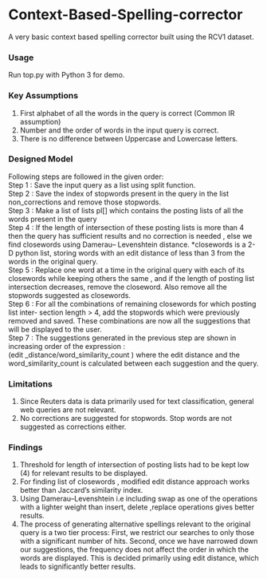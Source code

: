 # Context-Based-Spelling-corrector
A very basic context based spelling corrector built using the RCV1 dataset.
### Usage
Run top.py with Python 3 for demo.

### Key Assumptions
1) First alphabet of all the words in the query is correct (Common IR assumption)
2) Number and the order of words in the input query is correct.
3) There is no difference between Uppercase and Lowercase letters.

### Designed Model
Following steps are followed in the given order:  
Step 1 : Save the input query as a list using split function.  
Step 2 : Save the index of stopwords present in the query in the list non_corrections and
remove those stopwords.  
Step 3 : Make a list of lists pl[] which contains the posting lists of all the words present
in the query  
Step 4 : If the length of intersection of these posting lists is more than 4 then the query
has sufficient results and no correction is needed , else we find closewords using Damerau–
Levenshtein distance. *closewords is a 2-D python list, storing words with an edit distance
of less than 3 from the words in the original query.  
Step 5 : Replace one word at a time in the original query with each of its closewords
while keeping others the same , and if the length of posting list intersection decreases,
remove the closeword. Also remove all the stopwords suggested as closewords.  
Step 6 : For all the combinations of remaining closewords for which posting list inter-
section length > 4, add the stopwords which were previously removed and saved. These
combinations are now all the suggestions that will be displayed to the user.  
Step 7 : The suggestions generated in the previous step are shown in increasing order of
the expression :  
(edit _distance/word_similarity_count )
where the edit distance and the word_similarity_count is calculated between each
suggestion and the query.  
### Limitations
1) Since Reuters data is data primarily used for text classification, general web queries
are not relevant.
2) No corrections are suggested for stopwords. Stop words are not suggested as corrections either.
### Findings
1) Threshold for length of intersection of posting lists had to be kept low (4) for relevant
results to be displayed.
2) For finding list of closewords , modified edit distance approach works better than
Jaccard’s similarity index.
3) Using Damerau–Levenshtein i.e including swap as one of the operations with a lighter
weight than insert, delete ,replace operations gives better results.
4) The process of generating alternative spellings relevant to the original query is a two
tier process: First, we restrict our searches to only those with a significant number of
hits. Second, once we have narrowed down our suggestions, the frequency does not affect
the order in which the words are displayed. This is decided primarily using edit distance,
which leads to significantly better results.
